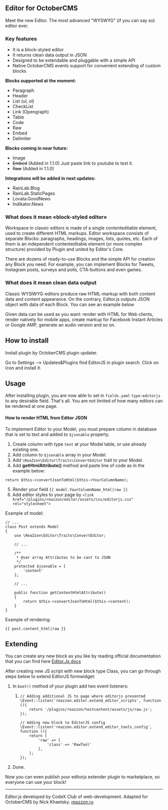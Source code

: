 ## **Editor for OctoberCMS**

Meet the new Editor. The most advanced "WYSWYG" (if you can say so) editor ever.

### **Key features**

- It is a block-styled editor
- It returns clean data output in JSON
- Designed to be extendable and pluggable with a simple API
- Native OctoberCMS events support for convenient extending of custom blocks

**Blocks supported at the moment:**
- Paragraph
- Header
- List (ul, ol)
- CheckList
- Link (Opengraph)
- Table
- Code
- Raw
- Embed
- Delimiter

**Blocks coming in near future:**
- Image
- ~~Embed~~ (Added in 1.1.0) Just paste link to youtube to test it.
- ~~Raw~~ (Added in 1.1.0)

**Integrations will be added in next updates:**
- RainLab.Blog
- RainLab.StaticPages
- Lovata.GoodNews
- Indikator.News

### **What does it mean «block-styled editor»**

Workspace in classic editors is made of a single contenteditable element, used to create different HTML markups. Editor workspace consists of separate Blocks: paragraphs, headings, images, lists, quotes, etc. Each of them is an independent contenteditable element (or more complex structure) provided by Plugin and united by Editor's Core.

There are dozens of ready-to-use Blocks and the simple API for creation any Block you need. For example, you can implement Blocks for Tweets, Instagram posts, surveys and polls, CTA-buttons and even games.

### **What does it mean clean data output**

Classic WYSIWYG-editors produce raw HTML-markup with both content data and content appearance. On the contrary, Editor.js outputs JSON object with data of each Block. You can see an example below

Given data can be used as you want: render with HTML for Web clients, render natively for mobile apps, create markup for Facebook Instant Articles or Google AMP, generate an audio version and so on.

## **How to install**

Install plugin by OctoberCMS plugin updater.

Go to Settings –> Updates&Plugins find EditorJS in plugin search. Click on icon and install it.

## **Usage**

After installing plugin, you are now able to set in `fields.yaml`  `type:editorjs` to any desirable field. That's all.
You are not limited of how many editors can be rendered at one page.

#### How to render HTML from Editor JSON
To implement Editor to your Model, you must prepare column in database that is set to text and added to `$jsonable` property.

1. Create column with type `text` at your Model table, or use already existing one.
2. Add column to `$jsonable` array in your Model.
3. Add `\ReaZzon\Editor\Traits\ConvertEditor` trait to your Model.
4. Add **get<YourColumnName>HtmlAttribute()** method and paste line of code as in the example below:
```
return $this->convertJsonToHtml($this->YourColumnName);
```
5. Render your field `{{ model.YourColumnName_html|raw }}`
6. Add editor styles to your page by `<link href="/plugins/reazzon/editor/assets/css/editorjs.css" rel="stylesheet">`

Example of model:
```
// ...
class Post extends Model
{
    use \ReaZzon\Editor\Traits\ConvertEditor;

    // ...

    /**
     * @var array Attributes to be cast to JSON
     */
    protected $jsonable = [
        'content'
    ];

    // ...

    public function getContentHtmlAttribute()
    {
        return $this->convertJsonToHtml($this->content);
    }
}
```
Example of rendering:
```
{{ post.content_html|raw }}
```

## Extending

You can create any new block as you like by reading official documentation that you can find here [Editor.Js docs](https://editorjs.io/api)

After creating new JS script with new block type Class, you can go through steps below to extend EditorJS formwidget:
1. In `boot()` method of your plugin add two event listeners:
    1. ```
       // Adding additional JS to page where editorjs presented
       \Event::listen('reazzon.editor.extend_editor_scripts', function (){
           return '/plugins/reazzon/testcontent/assets/js/raw.js';
       });
       
       // Adding new block to EditorJS config 
       \Event::listen('reazzon.editor.extend_editor_tools_config', function (){
           return [
               'raw' => [
                   'class' => 'RawTool'
               ],
           ];
       });
       ```
2. Done.

Now you can even publish your editorjs extender plugin to marketplace, so everyone can use your block! 

---

Editor.js developed by CodeX Club of web-development.
Adapted for OctoberCMS by Nick Khaetsky. [reazzon.ru](https://reazzon.ru)